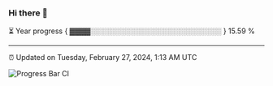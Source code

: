 ### Hi there 👋

⏳ Year progress { ▓▓▓▓░░░░░░░░░░░░░░░░░░░░░░░░░░ } 15.59 %

---

⏰ Updated on Tuesday, February 27, 2024, 1:13 AM UTC

![Progress Bar CI](https://github.com/arthurbuhl/arthurbuhl/workflows/Progress%20Bar%20CI/badge.svg)
